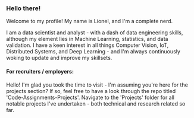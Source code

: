 ### Hello there!

Welcome to my profile!
My name is Lionel, and I'm a complete nerd. 

I am a data scientist and analyst - with a dash of data engineering skills, although my element lies in Machine Learning, statistics, and data validation. 
I have a keen interest in all things Computer Vision, IoT, Distributed Systems, and Deep Learning - and I'm always continuously woking to update and improve my skillsets. 


####  For recruiters / employers:
Hello! I'm glad you took the time to visit - I'm assuming you're here for the projects section? If so, feel free to have a look through the repo titled 'Code-Assignments-Projects'.
Navigate to the 'Projects' folder for all notable projects I've undertaken - both technical and research related so far. 
